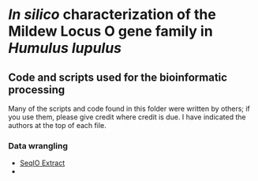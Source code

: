 # *In silico* characterization of the Mildew Locus O gene family in *Humulus lupulus*
## Code and scripts used for the bioinformatic processing

Many of the scripts and code found in this folder were written by others; if you use them, please give credit where credit is due. I have indicated the authors at the top of each file. 

### Data wrangling
* [SeqIO Extract](scripts/seqIO_extract.py)
* 
